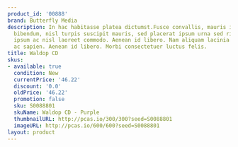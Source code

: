```yaml
---
product_id: '00888'
brand: Butterfly Media
description: In hac habitasse platea dictumst.Fusce convallis, mauris imperdiet gravida
  bibendum, nisl turpis suscipit mauris, sed placerat ipsum urna sed risus. Duis et
  ipsum ac nisl laoreet commodo. Aenean id libero. Nam aliquam lacinia enim. Curabitur
  ac sapien. Aenean id libero. Morbi consectetuer luctus felis.
title: Waldop CD
skus:
- available: true
  condition: New
  currentPrice: '46.22'
  discount: '0.0'
  oldPrice: '46.22'
  promotion: false
  sku: S0088801
  skuName: Waldop CD - Purple
  thumbnailURL: http://pcas.io/300/300?seed=S0088801
  imageURL: http://pcas.io/600/600?seed=S0088801
layout: product
---
```

